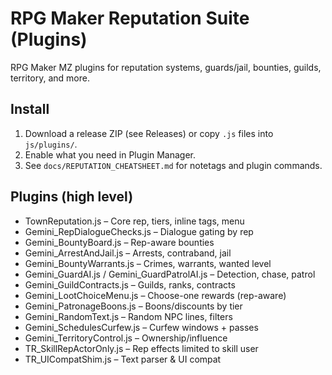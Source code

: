 # RPG Maker Reputation Suite (Plugins)

RPG Maker MZ plugins for reputation systems, guards/jail, bounties, guilds, territory, and more.

## Install
1) Download a release ZIP (see Releases) or copy `.js` files into `js/plugins/`.
2) Enable what you need in Plugin Manager.
3) See `docs/REPUTATION_CHEATSHEET.md` for notetags and plugin commands.

## Plugins (high level)
- TownReputation.js – Core rep, tiers, inline tags, menu
- Gemini_RepDialogueChecks.js – Dialogue gating by rep
- Gemini_BountyBoard.js – Rep-aware bounties
- Gemini_ArrestAndJail.js – Arrests, contraband, jail
- Gemini_BountyWarrants.js – Crimes, warrants, wanted level
- Gemini_GuardAI.js / Gemini_GuardPatrolAI.js – Detection, chase, patrol
- Gemini_GuildContracts.js – Guilds, ranks, contracts
- Gemini_LootChoiceMenu.js – Choose-one rewards (rep-aware)
- Gemini_PatronageBoons.js – Boons/discounts by tier
- Gemini_RandomText.js – Random NPC lines, filters
- Gemini_SchedulesCurfew.js – Curfew windows + passes
- Gemini_TerritoryControl.js – Ownership/influence
- TR_SkillRepActorOnly.js – Rep effects limited to skill user
- TR_UICompatShim.js – Text parser & UI compat
